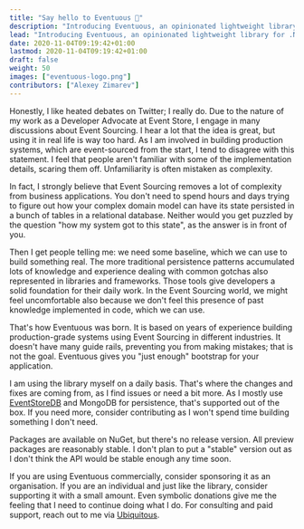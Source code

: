 ```yaml
---
title: "Say hello to Eventuous 👋"
description: "Introducing Eventuous, an opinionated lightweight library for .NET to build event-sourced applications."
lead: "Introducing Eventuous, an opinionated lightweight library for .NET to build event-sourced applications."
date: 2020-11-04T09:19:42+01:00
lastmod: 2020-11-04T09:19:42+01:00
draft: false
weight: 50
images: ["eventuous-logo.png"]
contributors: ["Alexey Zimarev"]
---
```


Honestly, I like heated debates on Twitter; I really do. Due to the nature of my work as a Developer Advocate at Event Store, I engage in many discussions about Event Sourcing. I hear a lot that the idea is great, but using it in real life is way too hard. As I am involved in building production systems, which are event-sourced from the start, I tend to disagree with this statement. I feel that people aren't familiar with some of the implementation details, scaring them off. Unfamiliarity is often mistaken as complexity.

In fact, I strongly believe that Event Sourcing removes a lot of complexity from business applications. You don't need to spend hours and days trying to figure out how your complex domain model can have its state persisted in a bunch of tables in a relational database. Neither would you get puzzled by the question "how my system got to this state", as the answer is in front of you.

Then I get people telling me: we need some baseline, which we can use to build something real. The more traditional persistence patterns accumulated lots of knowledge and experience dealing with common gotchas also represented in libraries and frameworks. Those tools give developers a solid foundation for their daily work. In the Event Sourcing world, we might feel uncomfortable also because we don't feel this presence of past knowledge implemented in code, which we can use.

That's how Eventuous was born. It is based on years of experience building production-grade systems using Event Sourcing in different industries. It doesn't have many guide rails, preventing you from making mistakes; that is not the goal. Eventuous gives you "just enough" bootstrap for your application.

I am using the library myself on a daily basis. That's where the changes and fixes are coming from, as I find issues or need a bit more. As I mostly use [EventStoreDB](https://eventstore.com) and MongoDB for persistence, that's supported out of the box. If you need more, consider contributing as I won't spend time building something I don't need.

Packages are available on NuGet, but there's no release version. All preview packages are reasonably stable. I don't plan to put a "stable" version out as I don't think the API would be stable enough any time soon.

If you are using Eventuous commercially, consider sponsoring it as an organisation. If you are an individual and just like the library, consider supporting it with a small amount. Even symbolic donations give me the feeling that I need to continue doing what I do. For consulting and paid support, reach out to me via [Ubiquitous](https://ubiquitous.no).
